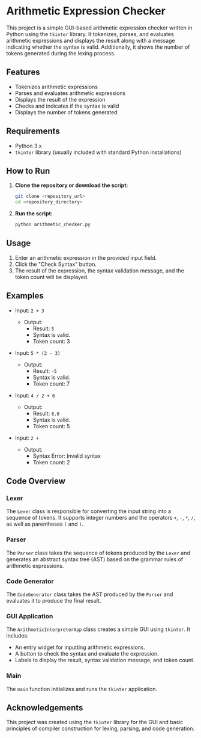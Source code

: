 # Arithmetic Expression Checker

This project is a simple GUI-based arithmetic expression checker written in Python using the `tkinter` library. It tokenizes, parses, and evaluates arithmetic expressions and displays the result along with a message indicating whether the syntax is valid. Additionally, it shows the number of tokens generated during the lexing process.

## Features

- Tokenizes arithmetic expressions
- Parses and evaluates arithmetic expressions
- Displays the result of the expression
- Checks and indicates if the syntax is valid
- Displays the number of tokens generated

## Requirements

- Python 3.x
- `tkinter` library (usually included with standard Python installations)

## How to Run

1. **Clone the repository or download the script:**

    ```bash
    git clone <repository_url>
    cd <repository_directory>
    ```

2. **Run the script:**

    ```bash
    python arithmetic_checker.py
    ```

## Usage

1. Enter an arithmetic expression in the provided input field.
2. Click the "Check Syntax" button.
3. The result of the expression, the syntax validation message, and the token count will be displayed.

## Examples

- Input: `2 + 3`
  - Output: 
    - Result: `5`
    - Syntax is valid.
    - Token count: 3

- Input: `5 * (2 - 3)`
  - Output:
    - Result: `-5`
    - Syntax is valid.
    - Token count: 7

- Input: `4 / 2 + 6`
  - Output:
    - Result: `8.0`
    - Syntax is valid.
    - Token count: 5

- Input: `2 +`
  - Output:
    - Syntax Error: Invalid syntax
    - Token count: 2

## Code Overview

### Lexer

The `Lexer` class is responsible for converting the input string into a sequence of tokens. It supports integer numbers and the operators `+`, `-`, `*`, `/`, as well as parentheses `(` and `)`.

### Parser

The `Parser` class takes the sequence of tokens produced by the `Lexer` and generates an abstract syntax tree (AST) based on the grammar rules of arithmetic expressions.

### Code Generator

The `CodeGenerator` class takes the AST produced by the `Parser` and evaluates it to produce the final result.

### GUI Application

The `ArithmeticInterpreterApp` class creates a simple GUI using `tkinter`. It includes:
- An entry widget for inputting arithmetic expressions.
- A button to check the syntax and evaluate the expression.
- Labels to display the result, syntax validation message, and token count.

### Main

The `main` function initializes and runs the `tkinter` application.


## Acknowledgements

This project was created using the `tkinter` library for the GUI and basic principles of compiler construction for lexing, parsing, and code generation.

